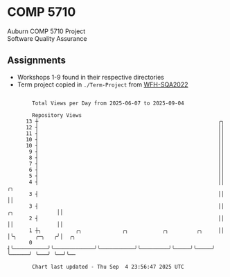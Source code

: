 # COMP 5710
Auburn COMP 5710 Project  
Software Quality Assurance

## Assignments
- Workshops 1-9 found in their respective directories
- Term project copied in `./Term-Project` from [WFH-SQA2022](https://github.com/wumphlett/WFH-SQA2022-AUBURN)

```

        Total Views per Day from 2025-06-07 to 2025-09-04

        Repository Views
      13 ┼                                                          ╭╮
      12 ┤                                                          ││
      11 ┤                                                          ││
      10 ┤                                                          ││
      10 ┤                                                          ││
       9 ┤                                                          ││
       8 ┤                                                          ││
       7 ┤                                                          ││
       6 ┤                                                          ││
       5 ┤                                                          ││
       4 ┤                                                          ││                     ╭╮
       3 ┤                                                          ││                     ││
       3 ┤                                                          ││     ╭╮              ││
       2 ┤                                                          ││     ││              ││
       1 ┼╮           ╭╮             ╭╮           ╭╮         ╭╮     ││     │╰╮      ╭─╮   ╭╯│  ╭╮
       0 ┤╰───────────╯╰─────────────╯╰───────────╯╰─────────╯╰─────╯╰─────╯ ╰──────╯ ╰───╯ ╰──╯╰──

        Chart last updated - Thu Sep  4 23:56:47 2025 UTC
        
```
